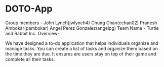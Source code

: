 # DOTO-App
Group members - John Lynch(jwlynch4) Chung Chan(cchan02) Pranesh Ambokar(pambokar) Angel Perez Gonzalez(angelpg)
Team Name - Turtle and Rabbit Inc.
Overview-

We have designed a to-do application that helps individuals organize and manage tasks. You can create a list of tasks and organize them based on the time they are due. It ensures are users stay on top of their game and complete all their tasks. 

